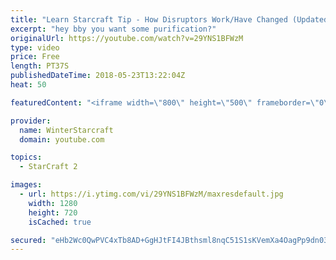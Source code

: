 ```yaml
---
title: "Learn Starcraft Tip - How Disruptors Work/Have Changed (Updated Patch 4.0 2018)"
excerpt: "hey bby you want some purification?"
originalUrl: https://youtube.com/watch?v=29YNS1BFWzM
type: video
price: Free
length: PT37S
publishedDateTime: 2018-05-23T13:22:04Z
heat: 50

featuredContent: "<iframe width=\"800\" height=\"500\" frameborder=\"0\" src=\"https://www.youtube.com/embed/29YNS1BFWzM\" allow=\"accelerometer; autoplay; encrypted-media; gyroscope; picture-in-picture\" allowfullscreen></iframe>"

provider:
  name: WinterStarcraft
  domain: youtube.com

topics:
  - StarCraft 2

images:
  - url: https://i.ytimg.com/vi/29YNS1BFWzM/maxresdefault.jpg
    width: 1280
    height: 720
    isCached: true

secured: "eHb2Wc0QwPVC4xTb8AD+GgHJtFI4JBthsml8nqC51S1sKVemXa4OagPp9dn03GwoQ5vJAbACRDdR17lXAWPNpe5+G0hWt7BxlbcpJhFhSY1a+E5dHh5cnQjEfTvDe2lfHOJdOFfDHgC3KzUaKvaHwXFPOiZohg+Yn0k1J2fwX4i2nFswTp60sxGoweP+axZJ5F0oK0/kkSlgNQfv4UUDPWEd152pA/2YNL71Etv88sSrqTkYRiLEk8vrgcIO93Mx3h//oHc3DrQqVRM05tgel77fvvuPnyn1BdyhKEx7wlD52Urq9zk7Q2z0GRkgd+gjAN8NYQaRgs7TBTxyYXT+VpKdIP8qTOe+dIbi8OxLyF6daGiSUz0EViElXwv0ZMjFhW48ihn3zEBTKnkZT0GdZ7R+ltcTypT9cpV2As3Ffg8=;4u5DBolKrQa1q+u0hqOTmQ=="
---
```


